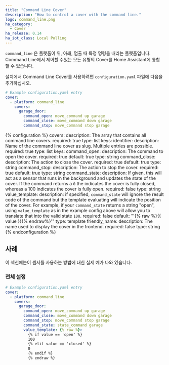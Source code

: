 ```yaml
---
title: "Command Line Cover"
description: "How to control a cover with the command line."
logo: command_line.png
ha_category:
  - Cover
ha_release: 0.14
ha_iot_class: Local Polling
---
```


`command_line` 은 플랫폼이 위, 아래, 멈출 때 특정 명령을 내리는 플랫폼입니다. Command Line에서 제어할 수있는 모든 유형의 Cover를 Home Assistant에 통합 할 수 있습니다.

설치에서 Command Line Cover를 사용하려면 `configuration.yaml` 파일에 다음을 추가하십시오.

```yaml
# Example configuration.yaml entry
cover:
  - platform: command_line
    covers:
      garage_door:
        command_open: move_command up garage
        command_close: move_command down garage
        command_stop: move_command stop garage
```

{% configuration %}
covers:
  description: The array that contains all command line covers.
  required: true
  type: list
  keys:
    identifier:
      description: Name of the command line cover as slug. Multiple entries are possible.
      required: true
      type: list
      keys:
        command_open:
          description: The command to open the cover.
          required: true
          default: true
          type: string
        command_close:
          description: The action to close the cover.
          required: true
          default: true
          type: string
        command_stop:
          description: The action to stop the cover.
          required: true
          default: true
          type: string
        command_state:
          description: If given, this will act as a sensor that runs in the background and updates the state of the cover. If the command returns a `0` the indicates the cover is fully closed, whereas a 100 indicates the cover is fully open.
          required: false
          type: string
        value_template:
          description: if specified, `command_state` will ignore the result code of the command but the template evaluating will indicate the position of the cover. For example, if your `command_state` returns a string "open", using `value_template` as in the example config above will allow you to translate that into the valid state `100`.
          required: false
          default: "'{% raw %}{{ value }}{% endraw%}'"
          type: template
        friendly_name:
          description: The name used to display the cover in the frontend.
          required: false
          type: string
{% endconfiguration %}

## 사례

이 섹션에는이 센서를 사용하는 방법에 대한 실제 예가 나와 있습니다.

### 전체 설정

```yaml
# Example configuration.yaml entry
cover:
  - platform: command_line
    covers:
      garage_door:
        command_open: move_command up garage
        command_close: move_command down garage
        command_stop: move_command stop garage
        command_state: state_command garage
        value_template: {% raw %}>
          {% if value == 'open' %}
          100
          {% elif value == 'closed' %}
          0
          {% endif %}
          {% endraw %}
```
